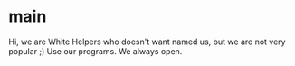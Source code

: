 # main
Hi, we are White Helpers who doesn't want named us, but we are not very popular ;) Use our programs. We always open.
